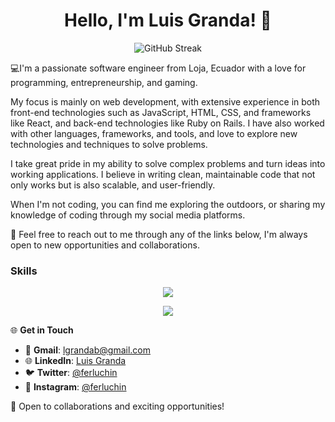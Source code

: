 <h1 align="center">Hello, I'm Luis Granda! 👋</h1>

<p align="center">
  <img src="https://streak-stats.demolab.com?user=ferluchin&theme=dark" alt="GitHub Streak" />
</p>

💻I'm a passionate software engineer from Loja, Ecuador with a love for programming, entrepreneurship, and gaming. 

My focus is mainly on web development, with extensive experience in both front-end technologies such as JavaScript, HTML, CSS, and frameworks 
like React, and back-end technologies like Ruby on Rails. 
I have also worked with other languages, frameworks, and tools, and love to explore new technologies and techniques to solve problems.

I take great pride in my ability to solve complex problems and turn ideas into working applications. 
I believe in writing clean, maintainable code that not only works but is also scalable, and user-friendly.

When I'm not coding, you can find me exploring the outdoors, or sharing my knowledge of coding through my social media platforms.

💬 Feel free to reach out to me through any of the links below, I'm always open to new opportunities and collaborations.


### Skills

<p align="center">
  <a href="https://skillicons.dev">
    <img src="https://skillicons.dev/icons?i=js,react,nodejs,py,django,html,css,git" />
  </a>
</p>

<p align="center">
  <a href="https://skillicons.dev">
    <img src="https://skillicons.dev/icons?i=express,postgres,mysql,mongodb,docker,nginx,redis,graphql" />
  </a>
</p>




🌐 **Get in Touch**

- 📧 **Gmail**: [lgrandab@gmail.com](mailto:lgrandab@gmail.com)
- 🌐 **LinkedIn**: [Luis Granda](https://www.linkedin.com/in/luis-granda/)
- 🐦 **Twitter**: [@ferluchin](https://twitter.com/ferluchin/)
- 📸 **Instagram**: [@ferluchin](https://instagram.com/ferluchin/)

💼 Open to collaborations and exciting opportunities!
